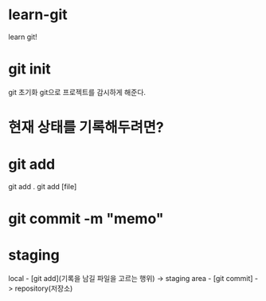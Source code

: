 # learn-git

learn git!

# git init
git 초기화 
git으로 프로젝트를 감시하게 해준다.

# 현재 상태를 기록해두려면?

# git add
git add .
git add [file]

# git commit -m "memo"

# staging
local - [git add](기록을 남길 파일을 고르는 행위) -> staging area - [git commit] -> repository(저장소)

# 


